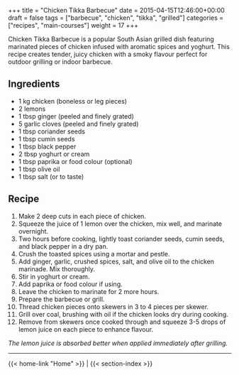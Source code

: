 +++
title = "Chicken Tikka Barbecue"
date = 2015-04-15T12:46:00+00:00
draft = false
tags = ["barbecue", "chicken", "tikka", "grilled"]
categories = ["recipes", "main-courses"]
weight = 17
+++

Chicken Tikka Barbecue is a popular South Asian grilled dish featuring marinated pieces of chicken infused with aromatic spices and yoghurt. This recipe creates tender, juicy chicken with a smoky flavour perfect for outdoor grilling or indoor barbecue.

## Ingredients

- 1 kg chicken (boneless or leg pieces)  
- 2 lemons  
- 1 tbsp ginger (peeled and finely grated)  
- 5 garlic cloves (peeled and finely grated)  
- 1 tbsp coriander seeds  
- 1 tbsp cumin seeds  
- 1 tbsp black pepper  
- 2 tbsp yoghurt or cream  
- 1 tbsp paprika or food colour (optional)  
- 1 tbsp olive oil  
- 1 tbsp salt (or to taste)  

## Recipe

1. Make 2 deep cuts in each piece of chicken.  
2. Squeeze the juice of 1 lemon over the chicken, mix well, and marinate overnight.  
3. Two hours before cooking, lightly toast coriander seeds, cumin seeds, and black pepper in a dry pan.  
4. Crush the toasted spices using a mortar and pestle.  
5. Add ginger, garlic, crushed spices, salt, and olive oil to the chicken marinade. Mix thoroughly.  
6. Stir in yoghurt or cream.  
7. Add paprika or food colour if using.  
8. Leave the chicken to marinate for 2 more hours.  
9. Prepare the barbecue or grill.  
10. Thread chicken pieces onto skewers in 3 to 4 pieces per skewer.  
11. Grill over coal, brushing with oil if the chicken looks dry during cooking.  
12. Remove from skewers once cooked through and squeeze 3-5 drops of lemon juice on each piece to enhance flavour.  

*The lemon juice is absorbed better when applied immediately after grilling.*

---
{{< home-link "Home" >}} | {{< section-index >}}